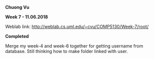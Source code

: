 **Chuong Vu**

**Week 7 - 11.06.2018**


Weblab link: http://weblab.cs.uml.edu/~cvu/COMP5130/Week-7/root/

**Completed**

Merge my week-4 and week-6 together for getting username from database. Still thinking how to make folder linked with user.